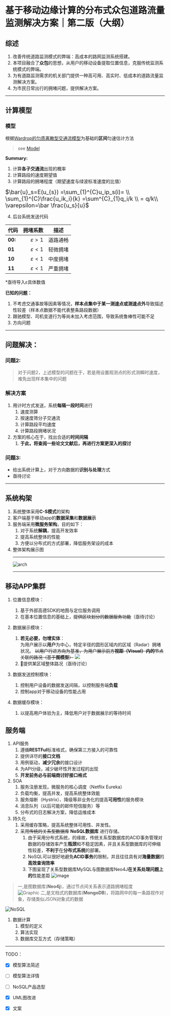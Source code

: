 <!--
 *  ┌───┐   ┌───┬───┬───┬───┐ ┌───┬───┬───┬───┐ ┌───┬───┬───┬───┐ ┌───┬───┬───┐
 *  │Esc│   │ F1│ F2│ F3│ F4│ │ F5│ F6│ F7│ F8│ │ F9│F10│F11│F12│ │P/S│S L│P/B│  ┌┐    ┌┐    ┌┐
 *  └───┘   └───┴───┴───┴───┘ └───┴───┴───┴───┘ └───┴───┴───┴───┘ └───┴───┴───┘  └┘    └┘    └┘
 *  ┌───┬───┬───┬───┬───┬───┬───┬───┬───┬───┬───┬───┬───┬───────┐ ┌───┬───┬───┐ ┌───┬───┬───┬───┐
 *  │~ `│! 1│@ 2│# 3│$ 4│% 5│^ 6│& 7│* 8│( 9│) 0│_ -│+ =│ BacSp │ │Ins│Hom│PUp│ │N L│ / │ * │ - │
 *  ├───┴─┬─┴─┬─┴─┬─┴─┬─┴─┬─┴─┬─┴─┬─┴─┬─┴─┬─┴─┬─┴─┬─┴─┬─┴─┬─────┤ ├───┼───┼───┤ ├───┼───┼───┼───┤
 *  │ Tab │ Q │ W │ E │ R │ T │ Y │ U │ I │ O │ P │{ [│} ]│ | \ │ │Del│End│PDn│ │ 7 │ 8 │ 9 │   │
 *  ├─────┴┬──┴┬──┴┬──┴┬──┴┬──┴┬──┴┬──┴┬──┴┬──┴┬──┴┬──┴┬──┴─────┤ └───┴───┴───┘ ├───┼───┼───┤ + │
 *  │ Caps │ A │ S │ D │ F │ G │ H │ J │ K │ L │: ;│" '│ Enter  │               │ 4 │ 5 │ 6 │   │
 *  ├──────┴─┬─┴─┬─┴─┬─┴─┬─┴─┬─┴─┬─┴─┬─┴─┬─┴─┬─┴─┬─┴─┬─┴────────┤     ┌───┐     ├───┼───┼───┼───┤
 *  │ Shift  │ Z │ X │ C │ V │ B │ N │ M │< ,│> .│? /│  Shift   │     │ ↑ │     │ 1 │ 2 │ 3 │   │
 *  ├─────┬──┴─┬─┴──┬┴───┴───┴───┴───┴───┴──┬┴───┼───┴┬────┬────┤ ┌───┼───┼───┐ ├───┴───┼───┤ E││
 *  │ Ctrl│    │Alt │         Space         │ Alt│    │    │Ctrl│ │ ← │ ↓ │ → │ │   0   │ . │←─┘│
 *  └─────┴────┴────┴───────────────────────┴────┴────┴────┴────┘ └───┴───┴───┘ └───────┴───┴───┘
 -->




# 基于移动边缘计算的分布式众包道路流量监测解决方案｜第二版（大纲）

## 综述

1. 改善传统道路监测模式的弊端：高成本的路网监测系统搭建。
2. 本项目融合了**众包**的思想，从用户的移动设备提取位置信息，克服传统监测系统模式的弊端。
3. 为有道路监测需求的机关部门提供一种高可用、高实时、低成本的道路流量监测解决方案。
4. 为市民日常出行的拥堵问题，提供解决方案。
***
## 计算模型
   ### 模型
   根据[Wardrop的匀质离散型交通流模型]()为基础的**区间**匀速估计方法  
   >see [Model](./Model_Iteration.md)
   
   **Summary:**  
1. 计算**各子交通流**出现的概率
2. 计算路段的速度期望值
3. 计算路段的拥堵程度（期望速度与绿波标准速度的比值）

  <font size='4'>$\bar{u}_s=E(u_{s}) =\sum_{1}^{C}u_ip_s(i)=
  \\
  \sum_{1}^{C}\frac{u_ik_i}{k}
 =\sum^{C}_{1}q_i/k
 \\
 = q/k\\
\varepsilon=\bar \frac{u_s}{u}$
</font>

4. 后台系统发送代码  

| 代码 | 拥堵系数 | 描述 |
| :-----| ----: | :----: |
|**00:**|$\varepsilon >1$|道路通畅|
| **01** |$\varepsilon <1$|  轻微拥堵 |
|   **10**|$\varepsilon <1$| 中度拥堵 |
|   **11**|$\varepsilon <1$| 严重拥堵|  
*亟待导入$\varepsilon$具体数值


**已知的问题：**
1. 不考虑交通事故等因素等情况，**样本点集中于某一测速点或测速点外**导致描述性较差（样本点数据不能代表整条路段数据）
2. 跟驰模型、司机变道行为等尚未加入考虑范围，导致系统鲁棒性可能不足
3. 方向问题

***

## 问题解决：  
### 问题2: 
   >对于问题2，上述模型的问题在于，若是用设置观测点的形式测瞬时速度，难免出现样本集中的问题
### 解决方案
   1. 用计时方式发送，系统**每隔一段时间**进行
      1. 速度测算
      2. 按速度筛分子交通流
      3. 计算路段平均速度
      4. 计算路段拥堵状况
   2. 方案的核心在于，找出合适的**时间间隔**
      1. **于此，将查阅一些论文文献后，再进行方案更深入的探讨**

### 问题3:

- 给出系统计算上，对于方向数据的**识别与处理**方式
- 亟待讨论
***

## 系统构架
1. 系统整体采用**C-S模式**的架构
2. 客户端基于移动app的**数据采集**和**数据展示**
3. 服务端采用**微服务架构**，目的如下：
   1. 对于系统**解耦**，提高开发效率
   2. 提高系统整体的性能
   3. 方便以分布式的方式部署，降低服务架设的成本
4. 整体架构展示图
   ***
   ![arch](./Architecture.jpg)
   ***
## 移动APP集群
1. 位置信息模块：
   1. 基于外部高德SDK的地图与定位服务调用
   2. 在基本位置信息的基础上，~~提供区块划分的数据服务功能~~（亟待讨论）
  
2. 数据展示模块：
   1. **若无必要，勿增实体**：  
   为用户展示以**用户**为中心，特定半径的圆形区域内的区域（Radar）拥堵状况。
   ~~以用户行进方向为基准，为用户展示前方**视距（Visual）内的**节点关联的路况（基于**图模型**）~~
   ![](./展示%202.jpg)
   2. 提供某区域整体路况（亟待讨论）
3. 数据发送控制模块：
   1. 控制用户设备的数据发送间隔，以控制服务端**负载**
   2. 控制app对于移动设备的性能占用
4. 数据缓存模块：
   1. 以提高用户体验为主，降低用户对于数据展示的等待时间
   
## 服务端
1. API服务
   1. 遵循**RESTFul**标准格式，确保第三方接入的可靠性
   2. 提供详尽的**接口文档**
   3. 用例驱动，**减少冗余**的接口设计
   4. 为API分级，减少破坏性开发过程的出现
   5. **开发前务必与前端商讨好接口格式**
2. SOA
   1. 服务注册发现，微服务的核心调度（Netflix Eureka）
   2. 负载均衡，提高并发，提高系统整体效能
   3. 服务熔断（Hystrix）、降级等非业务化的提高**可用性**的服务模块
   4. 消息队列（以后可能的邮件短信服务）等
   5. 分布式的日志解决方案，降低运维成本
3. 持久化
   1. 采用缓存策略，提高系统整体可用性、并发性。
   2. 采用~~传统的关系型数据库~~ **NoSQL数据库** 进行存储。
      1. 由于采用分布式系统，的缘故，传统关系型数据库的ACID事务管理对数据的存储效率产生**瓶颈**和不稳定因素，并且关系型数据库的可伸缩性较差，**不利于**在**分布式系统**的部署。
      2. NoSQL可以很好地避免**ACID事务**的限制，并且往往具有对**海量数据**的**高效查询效率**
      3. 下图呈现了关系型数据库MySQL与图数据库Neo4J**在关系处理问题上的**性能差距
   ![image](./Comparison.png)

> 一,是图数据库(**Neo4j**)，通过节点间关系表示道路拥堵程度  
![Graphic](./图数据库可行性%202.jpg)
二,是文档式的数据库(**MongoDB**)，将路网中的每一条路视作对象，存储类似JSON对象式的数据


![NoSQL](./NoSQL.png)
1. 数据计算
   1. 模型的定义
   2. 算法实现
   3. 数据库交互方式（存储策略）


***
TODO：  

  -  [x] 模型算法简述
  -  [ ] 模型算法详情
  
  
  -  [ ] NoSQL产品选型
  -  [x] UML图改进  
  -  [x] 文案
